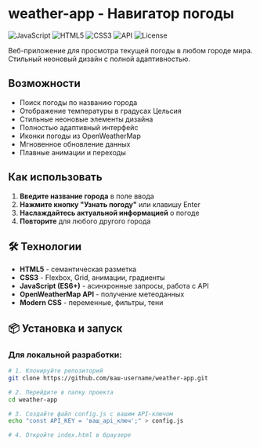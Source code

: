 # weather-app - Навигатор погоды

![JavaScript](https://img.shields.io/badge/JavaScript-ES6+-yellow.svg)
![HTML5](https://img.shields.io/badge/HTML5-HTML5-orange.svg)
![CSS3](https://img.shields.io/badge/CSS3-CSS3-blue.svg)
![API](https://img.shields.io/badge/API-OpenWeatherMap-green.svg)
![License](https://img.shields.io/badge/License-MIT-lightgrey.svg)

Веб-приложение для просмотра текущей погоды в любом городе мира. Стильный неоновый дизайн с полной адаптивностью.

## Возможности

- Поиск погоды по названию города
- Отображение температуры в градусах Цельсия
- Стильные неоновые элементы дизайна
- Полностью адаптивный интерфейс
- Иконки погоды из OpenWeatherMap
- Мгновенное обновление данных
- Плавные анимации и переходы

## Как использовать

1. **Введите название города** в поле ввода
2. **Нажмите кнопку "Узнать погоду"** или клавишу Enter
3. **Наслаждайтесь актуальной информацией** о погоде
4. **Повторите** для любого другого города

## 🛠 Технологии

- **HTML5** - семантическая разметка
- **CSS3** - Flexbox, Grid, анимации, градиенты
- **JavaScript (ES6+)** - асинхронные запросы, работа с API
- **OpenWeatherMap API** - получение метеоданных
- **Modern CSS** - переменные, фильтры, тени

## 📦 Установка и запуск

### Для локальной разработки:
```bash
# 1. Клонируйте репозиторий
git clone https://github.com/ваш-username/weather-app.git

# 2. Перейдите в папку проекта
cd weather-app

# 3. Создайте файл config.js с вашим API-ключом
echo "const API_KEY = 'ваш_api_ключ';" > config.js

# 4. Откройте index.html в браузере